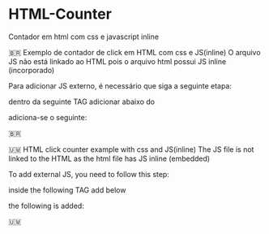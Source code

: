 # HTML-Counter
Contador em html com css e javascript inline

🇧🇷 Exemplo de contador de click em HTML com css e JS(inline)
O arquivo JS não está linkado ao HTML pois o arquivo html possui JS inline (incorporado)

Para adicionar JS externo, é necessário que siga a seguinte etapa:

dentro da seguinte TAG <head> </head>
adicionar abaixo do <link rel="stylesheet" href="contador.css">

adiciona-se o seguinte:

<link rel="stylesheet" href="contador.js">
🇧🇷




🇺🇲 HTML click counter example with css and JS(inline)
The JS file is not linked to the HTML as the html file has JS inline (embedded)

To add external JS, you need to follow this step:

inside the following TAG <head> </head>
add below <link rel="stylesheet" href="contador.css">

the following is added:

<link rel="stylesheet" href="contador.js">
🇺🇲
